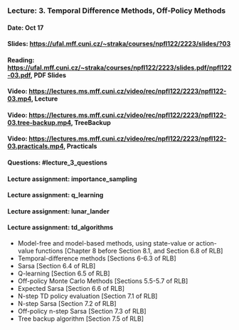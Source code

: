 ### Lecture: 3. Temporal Difference Methods, Off-Policy Methods
#### Date: Oct 17
#### Slides: https://ufal.mff.cuni.cz/~straka/courses/npfl122/2223/slides/?03
#### Reading: https://ufal.mff.cuni.cz/~straka/courses/npfl122/2223/slides.pdf/npfl122-03.pdf, PDF Slides
#### Video: https://lectures.ms.mff.cuni.cz/video/rec/npfl122/2223/npfl122-03.mp4, Lecture
#### Video: https://lectures.ms.mff.cuni.cz/video/rec/npfl122/2223/npfl122-03.tree-backup.mp4, TreeBackup
#### Video: https://lectures.ms.mff.cuni.cz/video/rec/npfl122/2223/npfl122-03.practicals.mp4, Practicals
#### Questions: #lecture_3_questions
#### Lecture assignment: importance_sampling
#### Lecture assignment: q_learning
#### Lecture assignment: lunar_lander
#### Lecture assignment: td_algorithms

- Model-free and model-based methods, using state-value or action-value
  functions [Chapter 8 before Section 8.1, and Section 6.8 of RLB]
- Temporal-difference methods [Sections 6-6.3 of RLB]
- Sarsa [Section 6.4 of RLB]
- Q-learning [Section 6.5 of RLB]
- Off-policy Monte Carlo Methods [Sections 5.5-5.7 of RLB]
- Expected Sarsa [Section 6.6 of RLB]
- N-step TD policy evaluation [Section 7.1 of RLB]
- N-step Sarsa [Section 7.2 of RLB]
- Off-policy n-step Sarsa [Section 7.3 of RLB]
- Tree backup algorithm [Section 7.5 of RLB]
